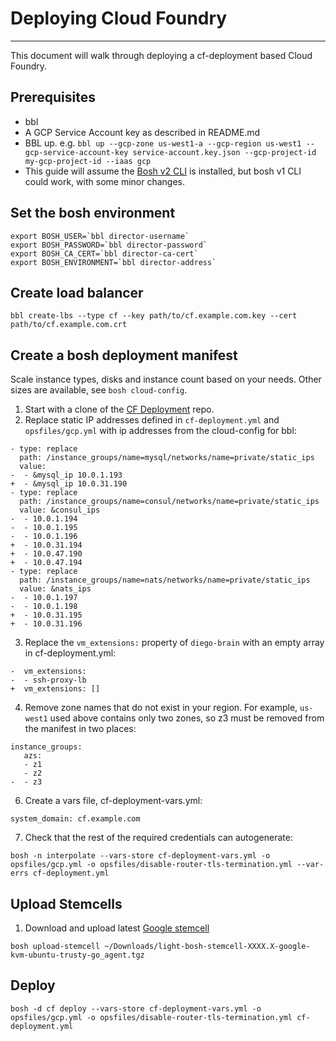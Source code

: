 # Deploying Cloud Foundry
---

This document will walk through deploying a cf-deployment based Cloud Foundry.

## Prerequisites

* bbl
* A GCP Service Account key as described in README.md
* BBL up. e.g. ```bbl up --gcp-zone us-west1-a --gcp-region us-west1 --gcp-service-account-key service-account.key.json --gcp-project-id my-gcp-project-id --iaas gcp```
* This guide will assume the [Bosh v2 CLI](https://bosh.io/docs/cli-v2.html) is installed, but bosh v1 CLI could work, with some minor changes.

## Set the bosh environment

```
export BOSH_USER=`bbl director-username`
export BOSH_PASSWORD=`bbl director-password`
export BOSH_CA_CERT=`bbl director-ca-cert`
export BOSH_ENVIRONMENT=`bbl director-address`
```

## Create load balancer

```
bbl create-lbs --type cf --key path/to/cf.example.com.key --cert path/to/cf.example.com.crt

```

## Create a bosh deployment manifest

Scale instance types, disks and instance count based on your needs. Other sizes are available, see ```bosh cloud-config```.

1. Start with a clone of the [CF Deployment](https://github.com/cloudfoundry/cf-deployment) repo.
2. Replace static IP addresses defined in ```cf-deployment.yml``` and ```opsfiles/gcp.yml``` with ip addresses from the cloud-config for bbl:
```
- type: replace
  path: /instance_groups/name=mysql/networks/name=private/static_ips
  value:
-  - &mysql_ip 10.0.1.193
+  - &mysql_ip 10.0.31.190
- type: replace
  path: /instance_groups/name=consul/networks/name=private/static_ips
  value: &consul_ips
-  - 10.0.1.194
-  - 10.0.1.195
-  - 10.0.1.196
+  - 10.0.31.194
+  - 10.0.47.190
+  - 10.0.47.194
- type: replace
  path: /instance_groups/name=nats/networks/name=private/static_ips
  value: &nats_ips
-  - 10.0.1.197
-  - 10.0.1.198
+  - 10.0.31.195
+  - 10.0.31.196
```

3. Replace the ```vm_extensions:``` property of ```diego-brain``` with an empty array in cf-deployment.yml:
```
-  vm_extensions:
-  - ssh-proxy-lb
+  vm_extensions: []
```
4. Remove zone names that do not exist in your region. For example, ```us-west1``` used above contains only two zones, so z3 must be removed from the manifest in two places:
```
instance_groups:
   azs:
   - z1
   - z2
-  - z3
```
6. Create a vars file, cf-deployment-vars.yml:
```
system_domain: cf.example.com
```
7. Check that the rest of the required credentials can autogenerate:
```
bosh -n interpolate --vars-store cf-deployment-vars.yml -o opsfiles/gcp.yml -o opsfiles/disable-router-tls-termination.yml --var-errs cf-deployment.yml
```

## Upload Stemcells

1. Download and upload latest [Google stemcell](http://bosh.io/stemcells)
```
bosh upload-stemcell ~/Downloads/light-bosh-stemcell-XXXX.X-google-kvm-ubuntu-trusty-go_agent.tgz
```

## Deploy

```
bosh -d cf deploy --vars-store cf-deployment-vars.yml -o opsfiles/gcp.yml -o opsfiles/disable-router-tls-termination.yml cf-deployment.yml

```

